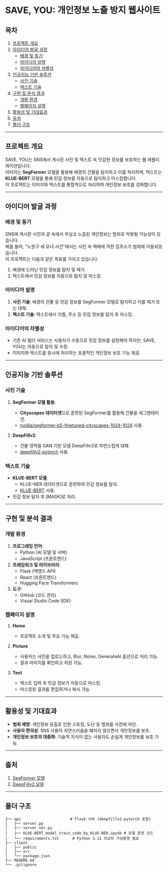 # SAVE, YOU: 개인정보 노출 방지 웹사이트

## 목차
1. [프로젝트 개요](#프로젝트-개요)
2. [아이디어 발굴 과정](#아이디어-발굴-과정)
   - [배경 및 동기](#배경-및-동기)
   - [아이디어 설명](#아이디어-설명)
   - [아이디어의 차별성](#아이디어의-차별성)
3. [인공지능 기반 솔루션](#인공지능-기반-솔루션)
   - [사진 기술](#사진-기술)
   - [텍스트 기술](#텍스트-기술)
4. [구현 및 분석 결과](#구현-및-분석-결과)
   - [개발 환경](#개발-환경)
   - [웹페이지 설명](#웹페이지-설명)
5. [활용성 및 기대효과](#활용성-및-기대효과)
6. [출처](#출처)
7. [폴더 구조](#폴더-구조)

---

## 프로젝트 개요
SAVE, YOU는 SNS에서 게시된 사진 및 텍스트 속 민감한 정보를 보호하는 웹 애플리케이션입니다.  
이미지는 **SegFormer** 모델을 활용해 배경의 건물을 탐지하고 이를 처리하며, 텍스트는 **KLUE-BERT** 모델을 통해 민감 정보를 자동으로 탐지하고 마스킹합니다.  
이 프로젝트는 이미지와 텍스트를 통합적으로 처리하여 개인정보 보호를 강화합니다.

---

## 아이디어 발굴 과정

### 배경 및 동기
SNS에 게시된 사진과 글 속에서 무심코 노출된 개인정보는 범죄로 악용될 가능성이 있습니다.  
예를 들어, "노원구 세 모녀 사건"에서는 사진 속 택배에 적힌 집주소가 범죄에 이용되었습니다.  
이 프로젝트는 다음과 같은 목표를 가지고 있습니다:
1. 배경에 드러난 민감 정보를 탐지 및 제거.
2. 텍스트에서 민감 정보를 자동으로 탐지 및 마스킹.

### 아이디어 설명
1. **사진 기술**: 배경의 건물 등 민감 정보를 SegFormer 모델로 탐지하고 이를 제거 또는 대체.
2. **텍스트 기술**: 텍스트에서 이름, 주소 등 민감 정보를 탐지 후 마스킹.

### 아이디어의 차별성
- 기존 AI 필터 서비스는 사용자가 수동으로 민감 정보를 설정해야 하지만, SAVE, YOU는 자동으로 탐지 및 수정.
- 이미지와 텍스트를 동시에 처리하는 포괄적인 개인정보 보호 기능 제공.

---

## 인공지능 기반 솔루션

### 사진 기술
1. **SegFormer 모델 활용**:
   - **Cityscapes 데이터셋**으로 훈련된 SegFormer를 활용해 건물을 세그멘테이션.
   - [nvidia/segformer-b5-finetuned-cityscapes-1024-1024](https://huggingface.co/nvidia/segformer-b5-finetuned-cityscapes-1024-1024) 사용.

2. **DeepFillv2**:
   - 건물 영역을 GAN 기반 모델 DeepFillv2로 자연스럽게 대체.
   - [deepfillv2-pytorch](https://github.com/nipponjo/deepfillv2-pytorch) 사용.

### 텍스트 기술
- **KLUE-BERT 모델**:
   - KLUE-NER 데이터셋으로 훈련하여 민감 정보를 탐지.
   - [KLUE-BERT](https://huggingface.co/klue/bert-base) 사용.
- 민감 정보 탐지 후 [MASK]로 처리.

---

## 구현 및 분석 결과

### 개발 환경
1. **프로그래밍 언어**:
   - Python (AI 모델 및 서버)
   - JavaScript (프론트엔드)
2. **프레임워크 및 라이브러리**:
   - Flask (백엔드 API)
   - React (프론트엔드)
   - Hugging Face Transformers
3. **도구**:
   - GitHub (코드 관리)
   - Visual Studio Code (IDE)

### 웹페이지 설명
1. **Home**
   - 프로젝트 소개 및 주요 기능 제공.

2. **Picture**
   - 사용자는 사진을 업로드하고, Blur, Noise, GenerateAI 옵션으로 처리 가능.
   - 결과 이미지를 확인하고 저장 가능.

3. **Text**
   - 텍스트 입력 후 민감 정보가 자동으로 마스킹.
   - 마스킹된 결과를 편집하거나 복사 가능.

---

## 활용성 및 기대효과
- **범죄 예방**: 개인정보 유출로 인한 스토킹, 도난 등 범죄를 사전에 차단.
- **사용자 편의성**: SNS 사용의 자연스러움을 해치지 않으면서 개인정보를 보호.
- **개인정보 보호의 대중화**: 기술적 지식이 없는 사용자도 손쉽게 개인정보를 보호 가능.

---

## 출처
1. [SegFormer 모델](https://huggingface.co/nvidia/segformer-b5-finetuned-cityscapes-1024-1024)
2. [DeepFillv2 모델](https://github.com/nipponjo/deepfillv2-pytorch)

---

## 폴더 구조
```plaintext
├── api                      # Flask 서버 (deepfillv2-pytorch 포함)
│   ├── server.py
│   ├── server_ner.py
│   ├── KLUE-BERT_model_train_code_by_KLUE-NER.ipynb # 모델 훈련 코드
│   └── requirements.txt      # Python 3.11 이상의 가상환경 필요
├── client
│   ├── public
│   ├── src
│   └── package.json
├── README.md
└── .gitignore
